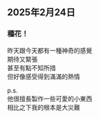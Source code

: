 ## 2025年2月24日
### 種花！

昨天跟今天都有一種神奇的感覺  
期待又緊張  
甚至有點不知所措  
但好像感受得到滿滿的熱情  

p.s.  
他很擅長製作一些可愛的小東西  
相比之下我的根本是大災難  
